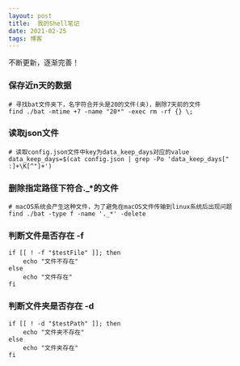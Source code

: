 ```yaml
---
layout: post
title:  我的Shell笔记
date: 2021-02-25
tags: 博客
---
```


不断更新，逐渐完善！

### 保存近n天的数据
	
	# 寻找bat文件夹下，名字符合开头是20的文件(夹)，删除7天前的文件
	find ./bat -mtime +7 -name "20*" -exec rm -rf {} \;

### 读取json文件
	# 读取config.json文件中key为data_keep_days对应的value
	data_keep_days=$(cat config.json | grep -Po 'data_keep_days[" :]+\K[^"]+')
	
### 删除指定路径下符合._*的文件

	# macOS系统会产生这种文件，为了避免在macOS文件传输到linux系统后出现问题
	find ./bat -type f -name '._*' -delete

### 判断文件是否存在 -f

	if [[ ! -f "$testFile" ]]; then
		echo "文件不存在"
	else
		echo "文件存在"
	fi
	
### 判断文件夹是否存在 -d

	if [[ ! -d "$testPath" ]]; then
		echo "文件夹不存在"
	else
		echo "文件夹存在"
	fi

### 获取文件当前所在目录的绝对路径
	
	# 将此行代码加入脚本文件，$0即为此行代码所在文件的文件名，会自动识别
	master=$(cd `dirname $0`; pwd)

### crontab执行shell脚本带日期参数时记得用`\%`代替`%`

	# 示例
	10 6 * * * (sh run.sh $(date +"\%Y-\%m-\%d" -d "-1 day") >> my.log 2>&1)
	
	
###  expect多行命令与单行命令

	# expect多行命令
	/usr/bin/expect  << EOF
	set timeout 1200
	spawn scp '$mySource' '$myTarget'
	expect "*assword:"
	send "$mypasswd\n"
	EOF
	
	# expect单行命令

	/usr/bin/expect  -c  'set timeout 1200; spawn scp '$mySource' '$myTarget'; expect "*assword:"; send "'$mypasswd'\n"; expect eof'
	
### hadoop .gz文件解压然后做欠采样，正负样本比1:20->1:1

	hadoop fs -cat gzip_data_path | gzip -d | awk -F'\t' '{a[$1]++;if($1==1 || a[$1]%20==0 && $1==0) print $0}'
	
### 全局替换文件字段
	
	用newname替换oldname
	sed -i "s?oldname?newname?g" test.py
	
### 日期变更
	保持字符串原有格式，进行日期加减
	last_date="20210318/03"
	cur_date=$(date +%Y%m%d/%H -d "$(echo $batch_begin | sed 's/\// /') +1 hour")
	
### shell字符串截取

	正向截取k个
	${mystr:0:k}
	反向截取k个
	${mystr:0-k}
	
### 杀死指定进程名的所有进程

	ps -ef | grep train_hour.sh | grep -v grep | awk '{print $2}' | xargs kill -9

### 软硬链接

I节点 :它是UNIX内部用于描述文件特性的数据结构，我们通常称I节点为文件索引结点(信息结点)。

硬连接不管有多少个，都指向的是同一个I节点；软链接不直接使用I节点号作为文件指针，而是使用文件路径名作为指针。

软链接：

	# 为2020.log文件创建软链接：
	ln -s 2020.log softlink2020
	
硬链接（不允许给目录创建硬链接）：

	# 为2020.log文件创建硬链接：
	ln 2020.log hardlink2020
	ln -f 2020.log hardlink2020 # 无论"2020.log"存在与否，都创建链接
	ln -n 2020.log hardlink2020 # 如果"2020.log"已存在，就不创建链接
	
### 查看进程启动目录
	# 先找到pid
	ps aux | grep train_hour.sh
	# 查看指定pid下的启动目录：
	ls -l /proc/16381 | grep cwd



